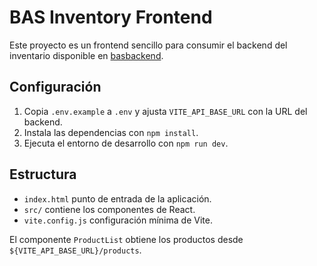 # BAS Inventory Frontend

Este proyecto es un frontend sencillo para consumir el backend del inventario disponible en [basbackend](https://github.com/devargmaster/basbackend).

## Configuración

1. Copia `.env.example` a `.env` y ajusta `VITE_API_BASE_URL` con la URL del backend.
2. Instala las dependencias con `npm install`.
3. Ejecuta el entorno de desarrollo con `npm run dev`.

## Estructura

- `index.html` punto de entrada de la aplicación.
- `src/` contiene los componentes de React.
- `vite.config.js` configuración mínima de Vite.

El componente `ProductList` obtiene los productos desde `${VITE_API_BASE_URL}/products`.